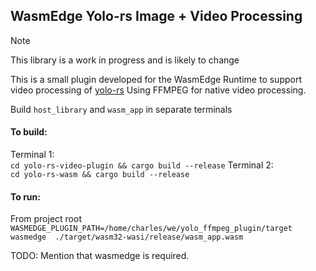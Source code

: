 ## WasmEdge Yolo-rs Image + Video Processing 

> [!NOTE]  
> This library is a work in progress and is likely to change

This is a small plugin developed for the WasmEdge Runtime to support video processing of [yolo-rs](https://github.com/Charles-Schleich/yolo-rs)
Using FFMPEG for native video processing. 

Build `host_library` and `wasm_app` in separate terminals

#### To build:
Terminal 1:  
`cd yolo-rs-video-plugin && cargo build --release`
Terminal 2:  
`cd yolo-rs-wasm && cargo build --release`  

<!-- 
Quick build
cd wasm_app/ && cargo build --release && cd ../ && cd host_library/ && cargo build --release && cd .. 
-->

#### To run:
From project root  
`WASMEDGE_PLUGIN_PATH=/home/charles/we/yolo_ffmpeg_plugin/target   wasmedge  ./target/wasm32-wasi/release/wasm_app.wasm` 


TODO:
Mention that wasmedge is required.

